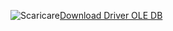 ![Scaricare](../ssdt/media/download.png)[Download Driver OLE DB](../connect/oledb/download-oledb-driver-for-sql-server.md)
